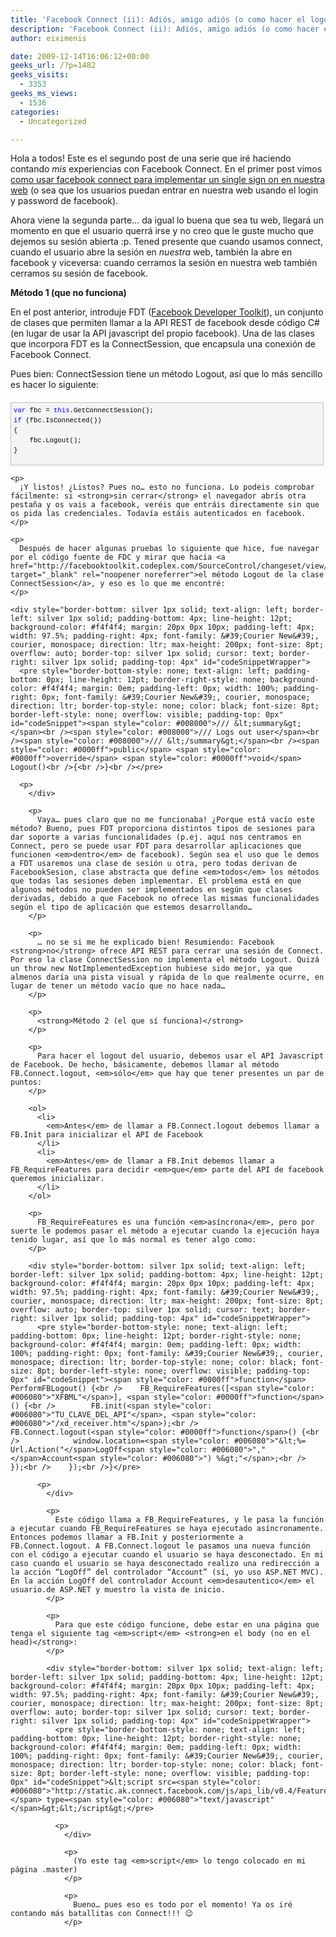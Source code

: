 ```yaml
---
title: 'Facebook Connect (ii): Adiós, amigo adiós (o como hacer el logout).'
description: 'Facebook Connect (ii): Adiós, amigo adiós (o como hacer el logout).'
author: eiximenis

date: 2009-12-14T16:06:12+00:00
geeks_url: /?p=1482
geeks_visits:
  - 3353
geeks_ms_views:
  - 1536
categories:
  - Uncategorized

---
```

Hola a todos! Este es el segundo post de una serie que iré haciendo contando _mis_ experiencias con Facebook Connect. En el primer post vimos [como usar facebook connect para implementar un single sign on en nuestra web][1] (o sea que los usuarios puedan entrar en nuestra web usando el login y password de facebook).

Ahora viene la segunda parte… da igual lo buena que sea tu web, llegará un momento en que el usuario querrá irse y no creo que le guste mucho que dejemos su sesión abierta :p. Tened presente que cuando usamos connect, cuando el usuario abre la sesión en _nuestra_ web, también la abre en facebook y viceversa: cuando cerramos la sesión en nuestra web también cerramos su sesión de facebook.

**Método 1 (que no funciona)**

En el post anterior, introduje FDT ([Facebook Developer Toolkit][2]), un conjunto de clases que permiten llamar a la API REST de facebook desde código C# (en lugar de usar la API javascript del propio facebook). Una de las clases que incorpora FDT es la ConnectSession, que encapsula una conexión de Facebook Connect.

Pues bien: ConnectSession tiene un método Logout, así que lo más sencillo es hacer lo siguiente:

<div style="border-bottom: silver 1px solid; text-align: left; border-left: silver 1px solid; padding-bottom: 4px; line-height: 12pt; background-color: #f4f4f4; margin: 20px 0px 10px; padding-left: 4px; width: 97.5%; padding-right: 4px; font-family: &#39;Courier New&#39;, courier, monospace; direction: ltr; max-height: 200px; font-size: 8pt; overflow: auto; border-top: silver 1px solid; cursor: text; border-right: silver 1px solid; padding-top: 4px" id="codeSnippetWrapper">
  <pre style="border-bottom-style: none; text-align: left; padding-bottom: 0px; line-height: 12pt; border-right-style: none; background-color: #f4f4f4; margin: 0em; padding-left: 0px; width: 100%; padding-right: 0px; font-family: &#39;Courier New&#39;, courier, monospace; direction: ltr; border-top-style: none; color: black; font-size: 8pt; border-left-style: none; overflow: visible; padding-top: 0px" id="codeSnippet"><span style="color: #0000ff">var</span> fbc = <span style="color: #0000ff">this</span>.GetConnectSession();<br /><span style="color: #0000ff">if</span> (fbc.IsConnected())<br />{<br />    fbc.Logout();<br />}</pre>
  
  <p>
    </div> 
    
    <p>
      ¡Y listos! ¿Listos? Pues no… esto no funciona. Lo podeis comprobar fácilmente: si <strong>sin cerrar</strong> el navegador abrís otra pestaña y os vais a facebook, veréis que entráis directamente sin que os pida las credenciales. Todavía estáis autenticados en facebook.
    </p>
    
    <p>
      Después de hacer algunas pruebas lo siguiente que hice, fue navegar por el código fuente de FDC y mirar que hacia <a href="http://facebooktoolkit.codeplex.com/SourceControl/changeset/view/39697#422535" target="_blank" rel="noopener noreferrer">el método Logout de la clase ConnectSession</a>, y eso es lo que me encontré:
    </p>
    
    <div style="border-bottom: silver 1px solid; text-align: left; border-left: silver 1px solid; padding-bottom: 4px; line-height: 12pt; background-color: #f4f4f4; margin: 20px 0px 10px; padding-left: 4px; width: 97.5%; padding-right: 4px; font-family: &#39;Courier New&#39;, courier, monospace; direction: ltr; max-height: 200px; font-size: 8pt; overflow: auto; border-top: silver 1px solid; cursor: text; border-right: silver 1px solid; padding-top: 4px" id="codeSnippetWrapper">
      <pre style="border-bottom-style: none; text-align: left; padding-bottom: 0px; line-height: 12pt; border-right-style: none; background-color: #f4f4f4; margin: 0em; padding-left: 0px; width: 100%; padding-right: 0px; font-family: &#39;Courier New&#39;, courier, monospace; direction: ltr; border-top-style: none; color: black; font-size: 8pt; border-left-style: none; overflow: visible; padding-top: 0px" id="codeSnippet"><span style="color: #008000">/// &lt;summary&gt;</span><br /><span style="color: #008000">/// Logs out user</span><br /><span style="color: #008000">/// &lt;/summary&gt;</span><br /><span style="color: #0000ff">public</span> <span style="color: #0000ff">override</span> <span style="color: #0000ff">void</span> Logout()<br />{<br />}<br /></pre>
      
      <p>
        </div> 
        
        <p>
          Vaya… pues claro que no me funcionaba! ¿Porque está vacío este método? Bueno, pues FDT proporciona distintos tipos de sesiones para dar soporte a varias funcionalidades (p.ej. aquí nos centramos en Connect, pero se puede usar FDT para desarrollar aplicaciones que funcionen <em>dentro</em> de facebook). Según sea el uso que le demos a FDT usaremos una clase de sesión u otra, pero todas derivan de FacebookSesion, clase abstracta que define <em>todos</em> los métodos que todas las sesiones deben implementar. El problema está en que algunos métodos no pueden ser implementados en según que clases derivadas, debido a que Facebook no ofrece las mismas funcionalidades según el tipo de aplicación que estemos desarrollando…
        </p>
        
        <p>
          … no se si me he explicado bien! Resumiendo: Facebook <strong>no</strong> ofrece API REST para cerrar una sesión de Connect. Por eso la clase ConnectSession no implementa el método Logout. Quizá un throw new NotImplementedException hubiese sido mejor, ya que almenos daría una pista visual y rápida de lo que realmente ocurre, en lugar de tener un método vacío que no hace nada…
        </p>
        
        <p>
          <strong>Método 2 (el que sí funciona)</strong>
        </p>
        
        <p>
          Para hacer el logout del usuario, debemos usar el API Javascript de Facebook. De hecho, básicamente, debemos llamar al método FB.Connect.logout, <em>sólo</em> que hay que tener presentes un par de puntos:
        </p>
        
        <ol>
          <li>
            <em>Antes</em> de llamar a FB.Connect.logout debemos llamar a FB.Init para inicializar el API de Facebook
          </li>
          <li>
            <em>Antes</em> de llamar a FB.Init debemos llamar a FB_RequireFeatures para decidir <em>que</em> parte del API de facebook queremos inicializar.
          </li>
        </ol>
        
        <p>
          FB_RequireFeatures es una función <em>asíncrona</em>, pero por suerte le podemos pasar el método a ejecutar cuando la ejecución haya tenido lugar, así que lo más normal es tener algo como:
        </p>
        
        <div style="border-bottom: silver 1px solid; text-align: left; border-left: silver 1px solid; padding-bottom: 4px; line-height: 12pt; background-color: #f4f4f4; margin: 20px 0px 10px; padding-left: 4px; width: 97.5%; padding-right: 4px; font-family: &#39;Courier New&#39;, courier, monospace; direction: ltr; max-height: 200px; font-size: 8pt; overflow: auto; border-top: silver 1px solid; cursor: text; border-right: silver 1px solid; padding-top: 4px" id="codeSnippetWrapper">
          <pre style="border-bottom-style: none; text-align: left; padding-bottom: 0px; line-height: 12pt; border-right-style: none; background-color: #f4f4f4; margin: 0em; padding-left: 0px; width: 100%; padding-right: 0px; font-family: &#39;Courier New&#39;, courier, monospace; direction: ltr; border-top-style: none; color: black; font-size: 8pt; border-left-style: none; overflow: visible; padding-top: 0px" id="codeSnippet"><span style="color: #0000ff">function</span> PerformFBLogout() {<br />    FB_RequireFeatures([<span style="color: #006080">"XFBML"</span>], <span style="color: #0000ff">function</span>() {<br />        FB.init(<span style="color: #006080">"TU_CLAVE_DEL_API"</span>, <span style="color: #006080">"/xd_receiver.htm"</span>);<br />        FB.Connect.logout(<span style="color: #0000ff">function</span>() {<br />            window.location=<span style="color: #006080">"&lt;%= Url.Action("</span>LogOff<span style="color: #006080">","</span>Account<span style="color: #006080">") %&gt;"</span>;<br />         });<br />    });<br />}</pre>
          
          <p>
            </div> 
            
            <p>
              Este código llama a FB_RequireFeatures, y le pasa la función a ejecutar cuando FB_RequireFeatures se haya ejecutado asíncronamente. Entonces podemos llamar a FB.Init y posteriormente a FB.Connect.logout. A FB.Connect.logout le pasamos una nueva función con el código a ejecutar cuando el usuario se haya desconectado. En mi caso cuando el usuario se haya desconectado realizo una redirección a la acción “LogOff” del controlador “Account” (sí, yo uso ASP.NET MVC). En la acción LogOff del controlador Account <em>desautentico</em> el usuario.de ASP.NET y muestro la vista de inicio.
            </p>
            
            <p>
              Para que este código funcione, debe estar en una página que tenga el siguiente tag <em>script</em> <strong>en el body (no en el head)</strong>:
            </p>
            
            <div style="border-bottom: silver 1px solid; text-align: left; border-left: silver 1px solid; padding-bottom: 4px; line-height: 12pt; background-color: #f4f4f4; margin: 20px 0px 10px; padding-left: 4px; width: 97.5%; padding-right: 4px; font-family: &#39;Courier New&#39;, courier, monospace; direction: ltr; max-height: 200px; font-size: 8pt; overflow: auto; border-top: silver 1px solid; cursor: text; border-right: silver 1px solid; padding-top: 4px" id="codeSnippetWrapper">
              <pre style="border-bottom-style: none; text-align: left; padding-bottom: 0px; line-height: 12pt; border-right-style: none; background-color: #f4f4f4; margin: 0em; padding-left: 0px; width: 100%; padding-right: 0px; font-family: &#39;Courier New&#39;, courier, monospace; direction: ltr; border-top-style: none; color: black; font-size: 8pt; border-left-style: none; overflow: visible; padding-top: 0px" id="codeSnippet">&lt;script src=<span style="color: #006080">"http://static.ak.connect.facebook.com/js/api_lib/v0.4/FeatureLoader.js.php"</span> type=<span style="color: #006080">"text/javascript"</span>&gt;&lt;/script&gt;</pre>
              
              <p>
                </div> 
                
                <p>
                  (Yo este tag <em>script</em> lo tengo colocado en mi página .master)
                </p>
                
                <p>
                  Bueno… pues eso es todo por el momento! Ya os iré contando más batallitas con Connect!!! 😉
                </p>

 [1]: http://geeks.ms/blogs/etomas/archive/2009/12/10/facebook-connect-si-est-225-s-en-facebook-bienvenido-a-mi-web.aspx
 [2]: http://www.codeplex.com/FacebookToolkit